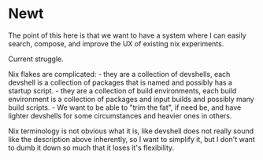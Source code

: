 # Newt

The point of this here is that we want to 
have a system where I can easily search, compose, and 
improve the UX of existing nix experiments.

Current struggle. 

Nix flakes are complicated: 
	- they are a collection of devshells, each devshell is a collection of packages that is named and possibly has a startup script.
	- they are a collection of build environments, each build environment is a collection of packages and input builds and possibly
	many build scripts.
	- We want to be able to "trim the fat", if need be, and have lighter devshells for some circumstances and heavier ones
	in others. 
	


Nix terminology is not obvious what it is, like devshell does not really sound like the description above
inherently, so I want to simplify it, but I don't want to dumb it down so much that it loses it's flexibility.


